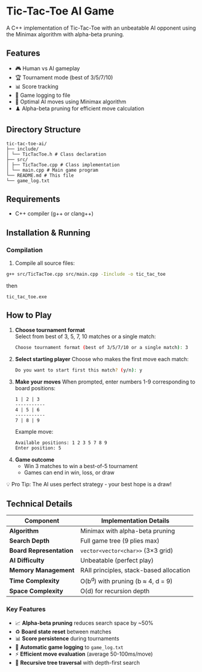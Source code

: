 # Tic-Tac-Toe AI Game

A C++ implementation of Tic-Tac-Toe with an unbeatable AI opponent using the Minimax algorithm with alpha-beta pruning.

## Features

- 🎮 Human vs AI gameplay
- 🏆 Tournament mode (best of 3/5/7/10)
- 📊 Score tracking
- 📝 Game logging to file
- 🤖 Optimal AI moves using Minimax algorithm
- ♟️ Alpha-beta pruning for efficient move calculation

## Directory Structure
```
tic-tac-toe-ai/
├── include/
│ └── TicTacToe.h # Class declaration
├── src/
│ ├── TicTacToe.cpp # Class implementation
│ └── main.cpp # Main game program
└── README.md # This file
└── game_log.txt
```


## Requirements

- C++ compiler (g++ or clang++)

## Installation & Running

### Compilation

1. Compile all source files:
```bash
g++ src/TicTacToe.cpp src/main.cpp -Iinclude -o tic_tac_toe
```
then 
```
tic_tac_toe.exe
```

## How to Play

1. **Choose tournament format**  
   Select from best of 3, 5, 7, 10 matches or a single match:
   ```bash
   Choose tournament format (best of 3/5/7/10 or a single match): 3
   ```
2. **Select starting player**
   Choose who makes the first move each match:
   ```bash
   Do you want to start first this match? (y/n): y
3. **Make your moves**
   When prompted, enter numbers 1-9 corresponding to board positions:
   ```
   1 | 2 | 3
   -----------
   4 | 5 | 6
   -----------
   7 | 8 | 9
   ```
   Example move:
   ```bash
   Available positions: 1 2 3 5 7 8 9
   Enter position: 5
4. **Game outcome**
   - Win 3 matches to win a best-of-5 tournament
   - Games can end in win, loss, or draw
   
💡 Pro Tip: The AI uses perfect strategy - your best hope is a draw!

## Technical Details

| Component               | Implementation Details                        |
|-------------------------|-----------------------------------------------|
| **Algorithm**           | Minimax with alpha-beta pruning               |
| **Search Depth**        | Full game tree (9 plies max)                  |
| **Board Representation**| `vector<vector<char>>` (3×3 grid)             |
| **AI Difficulty**       | Unbeatable (perfect play)                     |
| **Memory Management**   | RAII principles, stack-based allocation       |
| **Time Complexity**     | O(b<sup>d</sup>) with pruning (b ≈ 4, d = 9)  |
| **Space Complexity**    | O(d) for recursion depth                      |

### Key Features

- 📈 **Alpha-beta pruning** reduces search space by ~50%
- ♻️ **Board state reset** between matches
- 📊 **Score persistence** during tournaments
- 📝 **Automatic game logging** to `game_log.txt`
- ⚡ **Efficient move evaluation** (average 50-100ms/move)
- 🔄 **Recursive tree traversal** with depth-first search
